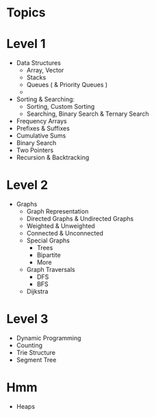 # Topics
# Level 1
  - Data Structures
      * Array, Vector
      * Stacks
      * Queues ( & Priority Queues )
      * 
 - Sorting & Searching:
      * Sorting, Custom Sorting
      * Searching, Binary Search & Ternary Search
 - Frequency Arrays
 - Prefixes & Suffixes
 - Cumulative Sums
 - Binary Search
 - Two Pointers
 - Recursion & Backtracking
# Level 2
 - Graphs
      * Graph Representation
      * Directed Graphs & Undirected Graphs
      * Weighted & Unweighted
      * Connected & Unconnected
      * Special Graphs
        - Trees
        - Bipartite
        - More
      * Graph Traversals
        - DFS
        - BFS
      * Dijkstra
# Level 3
  - Dynamic Programming
  - Counting
  - Trie Structure
  - Segment Tree

# Hmm
  - Heaps
